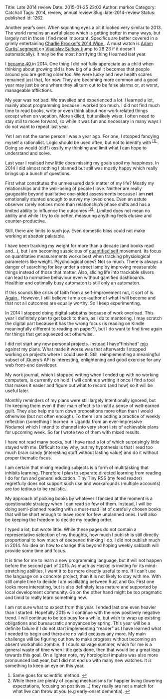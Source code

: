 Title: Late 2014 review
Date: 2015-01-25 23:03
Author: markos
Category: Catchall
Tags: 2014, review, annual review
Slug: late-2014-review
Status: published
Id: 1262

<div>
 <p>
  Another year’s over. When squinting eyes a bit it looked very similar to 2013. The world remains an awful place which is getting better in many ways, but largely not in those I find most important. Specifics are better covered in a grimly entertaining
  <a href="https://www.youtube.com/watch?v=t3EoNsGHZD0">
   Charlie Brooker’s 2014 Wipe
  </a>
  . A must watch is
  <a href="http://en.wikipedia.org/wiki/Adam_Curtis">
   Adam Curtis’
  </a>
  <a href="https://www.youtube.com/watch?v=t3EoNsGHZD0#t=28m23s">
   segment
  </a>
  on
  <a href="http://en.wikipedia.org/wiki/Vladislav_Surkov">
   Vladislav Surkov
  </a>
  (jump to 28:23 if it doesn’t automatically). It may be the most horrifying thing I learned last year.
 </p>
 <p>
  I
  <a href="40.html">
   became 40
  </a>
  in 2014. One thing I did not fully appreciate as a child when thinking about growing old is how big of a deal it becomes that people around you are getting older too. We were lucky and new health scares remained just that, for now. They are becoming more common and a good year may just be one where they all turn out to be false alarms or, at worst, manageable afflictions.
 </p>
 <p>
  My year was not bad. We travelled and experienced a lot. I learned a lot, mainly about programming because I worked too much. I did not find much time to read books, write or even think about non-work related things except when on vacation. More skilled, but unlikely wiser. I often need to stay still to move forward, so while it was fun and necessary in many ways I do not want to repeat last year.
 </p>
 <p>
  Yet I am not the same person I was a year ago. For one, I stopped fancying myself a rationalist. Logic should be used often, but not to identify with
  <sup>
   <a href="#review-2014-1-note" id="review-2014-1">
    [1]
   </a>
  </sup>
  . Doing so would (did?) ossify my thinking and limit what I can hope to understand and solve.
 </p>
 <p>
  Last year I realised how little does missing my goals spoil my happiness. In 2014 I did almost nothing I planned but still was mostly happy which really brings up a bunch of questions.
 </p>
 <p>
  First what constitutes the unmeasured dark matter of my life? Mostly my relationships and the well-being of people I love. Neither are really gaugeable beyond qualitative one-sided assessments because I am
  <strong>
   not
  </strong>
  emotionally stunted enough to survey my loved ones. Even an astute observer rarely notices more       than relationship’s phase shifts and has a limited ability to       influence the outcomes
  <sup>
   <a href="#review-2014-2-note" id="review-2014-2">
    [2]
   </a>
  </sup>
  . Limited does not mean no ability and while I try to do better, measuring anything feels elusive and counter-productive.
 </p>
 <p>
  Still, there are limits to such joy. Even domestic bliss could not make working at abattoir palatable.
 </p>
 <p>
  I have been tracking my weight for more than a decade (and books read and…), but I am becoming suspicious of
  <a href="http://en.wikipedia.org/wiki/Quantified_Self">
   quantified self
  </a>
  movement. Its focus on quantitative measurements works best when tracking physiological parameters like weight. Psychological ones? Not so much. There is always a danger of searching for key under a street lamp by improving measurable things instead of those that matter. Also, slicing life into trackable slivers can lead to normative behaviour even without gamified dashboards. Healthier and optimally busy automaton is still only an automaton.
 </p>
 <p>
  If this sounds like crisis of faith from a self-improvement nut, it sort of is.
  <a href="gamification-of-book-reading.html" title="Article about why goals can inhibit good reading">
   Again
  </a>
  . However, I still believe I am a co-author of what I will become and that not all outcomes are equally worthy. So I keep experimenting.
 </p>
 <p>
  In 2014 I stopped doing digital sabbaths because of work overload. This year I definitely plan to get back to them, as I do to mentoring. I may scratch the digital part because it has the wrong focus (is reading on Kindle meaningfully different to reading on paper?), but I do want to find time again for things that get squeezed out otherwise.
 </p>
 <p>
  I did not start any new personal projects. Instead I have”finished”
  <a href="https://github.com/samastur/mjp">
   mjp
  </a>
  against my plans. What made it worse was that afterwards I stopped working on projects where I could use it. Still, reimplementing a meaningful subset of jQuery’s API is interesting, enlightening and good exercise for any web front-end developer.
 </p>
 <p>
  My work journal, which I stopped writing when I ended up with no working computers, is currently on hold. I will continue writing it once I find a tool that makes it easier and figure out what to record (and how) so it will be useful later.
 </p>
 <p>
  Monthly reminders of my plans were still largely intentionally ignored, but I’m keeping them even if their main effect is to instil a sense of well-earned guilt. They also help me turn down propositions more often than I would otherwise (but not often enough). To them I am adding a practice of weekly reflection (something I learned in Uganda from an ever-impressive Nodumo) which I intend to channel into very short lists of achievable plans for upcoming week. So far I wrote two of them with mixed results.
 </p>
 <p>
  I have not read many books, but I have read a lot of which surprisingly little stayed with me. Difficult to say why, but my hypothesis is that I read too much brain candy (interesting stuff without lasting value) and do it without proper thematic focus.
 </p>
 <p>
  I am certain that mixing reading subjects is a form of multitasking that inhibits learning. Therefore I plan to separate directed learning from reading I do for fun and general education. Tiny Tiny RSS (my feed reader) regretfully does not support such use and workarounds (multiple accounts) are too tedious to be realistic.
 </p>
 <p>
  My approach of picking books by whatever I fancied at the moment is a questionable strategy when I can read so few of them. Instead, I will be doing semi-planned reading with a must-read list of carefully chosen books that will be short enough to leave room for few unplanned ones. I will also be keeping the freedom to decide my reading order.
 </p>
 <p>
  I typed a lot, but wrote little. While these pages do not contain a representative selection of my thoughts, how much I publish is still directly proportional to how much of deepened thinking I do. I did not publish much in 2014. No idea on how to change this beyond hoping weekly sabbath will provide some time and focus.
 </p>
 <p>
  It is time for me to learn a new programming language, but it will not happen before the second part of 2015. As much as Haskel is inviting for its mind-stretching abilities, I want it to be more directly useful to me. If I can’t use the language on a concrete project, than it is not likely to stay with me. With still ample time to decide I am oscillating between Rust and Go. First one looks more interesting, but is also definitely less mature and supported by local development community. Go on the other hand might be too pragmatic and timid to really learn something new.
 </p>
 <p>
  I am not sure what to expect from this year. I ended last one even heavier than I started. Hopefully 2015 will continue with the new positively negative trend. I will continue to be too busy for a while, but wish to wrap up existing obligations and bureaucratic annoyances by spring. This year will be a definite failure if I do not start implementing “reader” as I have learned what I needed to begin and there are no valid excuses any more. My main challenge will be figuring out how to make progress without becoming an absent workaholic zombie. If I could salvage summer, which for me is a general waste of time when little gets done, then that would be a great leap towards this goal. On a lighter note, my horological impulse was also more pronounced last year, but I did not end up with many new watches. It
  <em>
   is
  </em>
  something to keep an eye on this year.
 </p>
 <ol>
  <li id="review-2014-1-note">
   Same goes for scientific method.
   <a href="#review-2014-1">
    ↩
   </a>
  </li>
  <li id="review-2014-2-note">
   While there are plenty of coping mechanisms for happier living (lowering expectations, focusing on positives…) they really are not a match for what live can throw at you (e.g early-onset dementia).
   <a href="#review-2014-2">
    ↩
   </a>
  </li>
 </ol>
</div>
